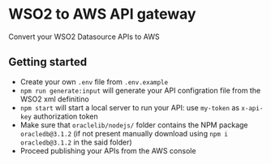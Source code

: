 # WSO2 to AWS API gateway
Convert your WSO2 Datasource APIs to AWS

## Getting started
- Create your own `.env` file from `.env.example`
- `npm run generate:input` will generate your API configration file from the WSO2 xml definitino
- `npm start` will start a local server to run your API: use `my-token` as `x-api-key` authorization token
- Make sure that `oraclelib/nodejs/` folder contains the NPM package `oracledb@3.1.2` (if not present manually download using `npm i oracledb@3.1.2` in the said folder)
- Proceed publishing your APIs from the AWS console